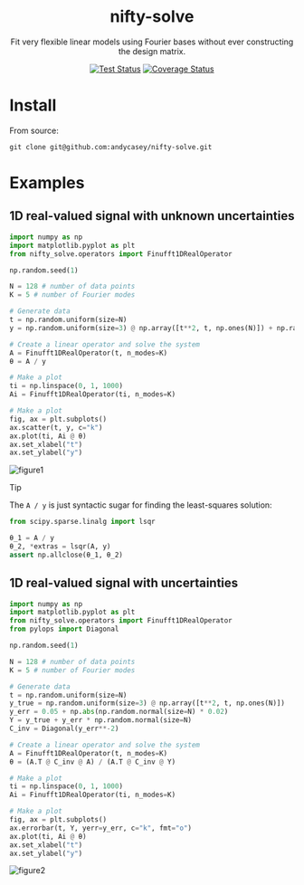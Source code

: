 <div align="Center">

# nifty-solve

Fit very flexible linear models using Fourier bases without ever constructing the design matrix.

[![Test Status](https://github.com/andycasey/nifty-solve/actions/workflows/ci.yml/badge.svg)](https://github.com/andycasey/nifty-solve/actions/workflows/ci.yml)
[![Coverage Status](https://coveralls.io/repos/github/andycasey/nifty-solve/badge.svg?branch=main&service=github)](https://coveralls.io/github/andycasey/nifty-solve?branch=main)

</div>

# Install

From source:

```
git clone git@github.com:andycasey/nifty-solve.git
```


# Examples



## 1D real-valued signal with unknown uncertainties

```python
import numpy as np
import matplotlib.pyplot as plt
from nifty_solve.operators import Finufft1DRealOperator

np.random.seed(1)

N = 128 # number of data points
K = 5 # number of Fourier modes

# Generate data
t = np.random.uniform(size=N)
y = np.random.uniform(size=3) @ np.array([t**2, t, np.ones(N)]) + np.random.normal(size=N) * 0.02

# Create a linear operator and solve the system
A = Finufft1DRealOperator(t, n_modes=K)
θ = A / y

# Make a plot
ti = np.linspace(0, 1, 1000)
Ai = Finufft1DRealOperator(ti, n_modes=K)

# Make a plot
fig, ax = plt.subplots()
ax.scatter(t, y, c="k")
ax.plot(ti, Ai @ θ)
ax.set_xlabel("t")
ax.set_ylabel("y")
```
![figure1](https://github.com/user-attachments/assets/207b1aa6-5326-40c6-9101-8340d6092370)

> [!TIP]
> The `A / y` is just syntactic sugar for finding the least-squares solution:
>
> ```python
> from scipy.sparse.linalg import lsqr
>
> θ_1 = A / y
> θ_2, *extras = lsqr(A, y)
> assert np.allclose(θ_1, θ_2)
> ```

## 1D real-valued signal with uncertainties

```python
import numpy as np
import matplotlib.pyplot as plt
from nifty_solve.operators import Finufft1DRealOperator
from pylops import Diagonal

np.random.seed(1)

N = 128 # number of data points
K = 5 # number of Fourier modes

# Generate data
t = np.random.uniform(size=N)
y_true = np.random.uniform(size=3) @ np.array([t**2, t, np.ones(N)])
y_err = 0.05 + np.abs(np.random.normal(size=N) * 0.02)
Y = y_true + y_err * np.random.normal(size=N)
C_inv = Diagonal(y_err**-2)

# Create a linear operator and solve the system
A = Finufft1DRealOperator(t, n_modes=K)
θ = (A.T @ C_inv @ A) / (A.T @ C_inv @ Y)

# Make a plot
ti = np.linspace(0, 1, 1000)
Ai = Finufft1DRealOperator(ti, n_modes=K)

# Make a plot
fig, ax = plt.subplots()
ax.errorbar(t, Y, yerr=y_err, c="k", fmt="o")
ax.plot(ti, Ai @ θ)
ax.set_xlabel("t")
ax.set_ylabel("y")
```
![figure2](https://github.com/user-attachments/assets/b4797d52-b0d4-42e6-942f-24e07304eb71)
